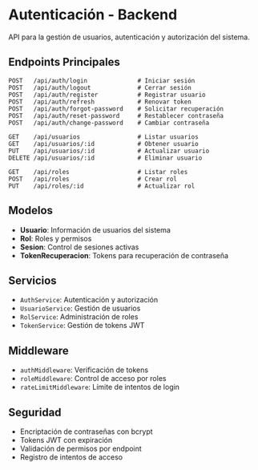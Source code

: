 # Autenticación - Backend

API para la gestión de usuarios, autenticación y autorización del sistema.

## Endpoints Principales

```
POST   /api/auth/login              # Iniciar sesión
POST   /api/auth/logout             # Cerrar sesión
POST   /api/auth/register           # Registrar usuario
POST   /api/auth/refresh            # Renovar token
POST   /api/auth/forgot-password    # Solicitar recuperación
POST   /api/auth/reset-password     # Restablecer contraseña
POST   /api/auth/change-password    # Cambiar contraseña

GET    /api/usuarios                # Listar usuarios
GET    /api/usuarios/:id            # Obtener usuario
PUT    /api/usuarios/:id            # Actualizar usuario
DELETE /api/usuarios/:id            # Eliminar usuario

GET    /api/roles                   # Listar roles
POST   /api/roles                   # Crear rol
PUT    /api/roles/:id               # Actualizar rol
```

## Modelos

- **Usuario**: Información de usuarios del sistema
- **Rol**: Roles y permisos
- **Sesion**: Control de sesiones activas
- **TokenRecuperacion**: Tokens para recuperación de contraseña

## Servicios

- `AuthService`: Autenticación y autorización
- `UsuarioService`: Gestión de usuarios
- `RolService`: Administración de roles
- `TokenService`: Gestión de tokens JWT

## Middleware

- `authMiddleware`: Verificación de tokens
- `roleMiddleware`: Control de acceso por roles
- `rateLimitMiddleware`: Límite de intentos de login

## Seguridad

- Encriptación de contraseñas con bcrypt
- Tokens JWT con expiración
- Validación de permisos por endpoint
- Registro de intentos de acceso
